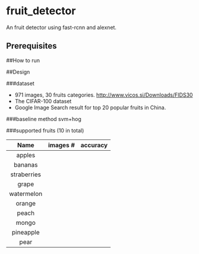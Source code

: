 # fruit_detector
An fruit detector using fast-rcnn and alexnet.

## Prerequisites

##How to run

##Design

###dataset
* 971 images, 30 fruits categories. http://www.vicos.si/Downloads/FIDS30
* The CIFAR-100 dataset
* Google Image Search result for top 20 popular fruits in China.

###baseline method
svm+hog

###supported fruits
(10 in total)

| Name | images # | accuracy |
| :-----:| :---------:| :----------:|
| apples | |
| bananas | |
| straberries | |
| grape | |
| watermelon | |
| orange | |
| peach | |
| mongo | |
| pineapple | |
| pear | |


